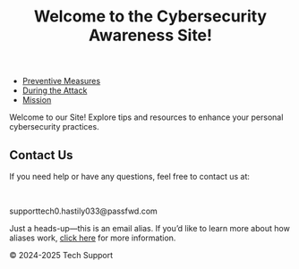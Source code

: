 
<html lang="en">
 <head>
   <script src="header.js"></script>
 </head>
 <body>
    <header>
        <h1>Welcome to the Cybersecurity Awareness Site!</h1>
    </header>
    <nav>
            <ul>
                <li><a href="preventive.html">Preventive Measures</a></li>
                <li><a href="during.html">During the Attack</a></li> 
                <li><a href="mission.html">Mission</a></li>
            </ul>
        </nav>
    <main>
        <section class="intro">
            <p>Welcome to our Site! Explore tips and resources to enhance your personal cybersecurity practices.</p>
        </section>
        <section class="contact">
            <h2>Contact Us</h2>
            <p>If you need help or have any questions, feel free to contact us at: </p><br>
<p>supporttech0.hastily033@passfwd.com</p>
         </section>
             <p>Just a heads-up—this is an email alias. If you’d like to learn more about how aliases work, <a href="aliases.html">click here</a> for more information.</p>
    </main>
  <footer>
        <p>&copy; 2024-2025 Tech Support</p>
  </footer>
</body>
